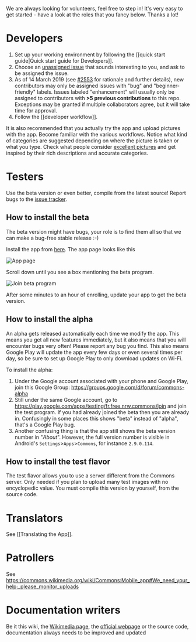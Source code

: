 We are always looking for volunteers, feel free to step in! It's very easy to get started - have a look at the roles that you fancy below. Thanks a lot!

# Developers

1. Set up your working environment by following the [[quick start guide|Quick start guide for Developers]].
2. Choose an [unassigned issue](https://github.com/commons-app/apps-android-commons/issues?utf8=%E2%9C%93&q=is%3Aopen+is%3Aissue+no%3Aassignee+-label%3Aassigned+-label%3Adebated) that sounds interesting to you, and ask to be assigned the issue. 
3. As of 14 March 2019 (see [#2553](https://github.com/commons-app/apps-android-commons/issues/2553) for rationale and further details), new contributors may only be assigned issues with "bug" and "beginner-friendly" labels. Issues labeled "enhancement" will usually only be assigned to contributors with **>5 previous contributions** to this repo. Exceptions may be granted if multiple collaborators agree, but it will take time for approval.
4. Follow the [[developer workflow]].

It is also recommended that you actually try the app and upload pictures with the app. Become familiar with the various workflows. Notice what kind of categories are suggested depending on where the picture is taken or what you type. Check what people consider [excellent pictures](https://commons.wikimedia.org/wiki/Commons:Featured_pictures) and get inspired by their rich descriptions and accurate categories.

# Testers

Use the beta version or even better, compile from the latest source! Report bugs to the [issue tracker](https://github.com/commons-app/apps-android-commons/issues/).

## How to install the beta
The beta version might have bugs, your role is to find them all so that we can make a bug-free stable release :-)

Install the app from [here](https://play.google.com/store/apps/details?id=fr.free.nrw.commons). The app page looks like this

![App page](https://i.imgur.com/8oQqtCs.png)

Scroll down until you see a box mentioning the beta program.

![Join beta program](https://i.imgur.com/GyBqL6X.png)

After some minutes to an hour of enrolling, update your app to get the beta version.

## How to install the alpha
An alpha gets released automatically each time we modify the app. This means you get all new features immediately, but it also means that you will encounter bugs very often! Please report any bug you find. This also means Google Play will update the app every few days or even several times per day, so be sure to set up Google Play to only download updates on Wi-Fi.

To install the alpha:

1) Under the Google account associated with your phone and Google Play, join this Google Group: https://groups.google.com/d/forum/commons-alpha
2) Still under the same Google account, go to https://play.google.com/apps/testing/fr.free.nrw.commons/join and join the test program. If you had already joined the beta then you are already in. Confusingly in some places this shows "beta" instead of "alpha", that's a Google Play bug.
3) Another confusing thing is that the app still shows the beta version number in "*About*". However, the full version number is visible in Android's `Settings`>`Apps`>`Commons`, for instance `2.9.0.114`.

## How to install the test flavor
The test flavor allows you to use a server different from the Commons server. Only needed if you plan to upload many test images with no encyclopedic value. You must compile this version by yourself, from the source code.

# Translators

See [[Translating the App]].

# Patrollers

See https://commons.wikimedia.org/wiki/Commons:Mobile_app#We_need_your_help:_please_monitor_uploads

# Documentation writers

Be it this wiki, the [Wikimedia page](https://commons.wikimedia.org/wiki/Commons:Mobile_app#We_need_your_help:_please_monitor_uploads), the [official webpage](http://commons-app.github.io) or the source code, documentation always needs to be improved and updated